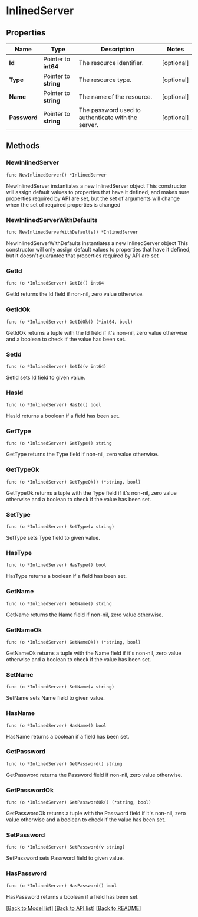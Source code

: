 # InlinedServer

## Properties

Name | Type | Description | Notes
------------ | ------------- | ------------- | -------------
**Id** | Pointer to **int64** | The resource identifier. | [optional] 
**Type** | Pointer to **string** | The resource type. | [optional] 
**Name** | Pointer to **string** | The name of the resource. | [optional] 
**Password** | Pointer to **string** | The password used to authenticate with the server. | [optional] 

## Methods

### NewInlinedServer

`func NewInlinedServer() *InlinedServer`

NewInlinedServer instantiates a new InlinedServer object
This constructor will assign default values to properties that have it defined,
and makes sure properties required by API are set, but the set of arguments
will change when the set of required properties is changed

### NewInlinedServerWithDefaults

`func NewInlinedServerWithDefaults() *InlinedServer`

NewInlinedServerWithDefaults instantiates a new InlinedServer object
This constructor will only assign default values to properties that have it defined,
but it doesn't guarantee that properties required by API are set

### GetId

`func (o *InlinedServer) GetId() int64`

GetId returns the Id field if non-nil, zero value otherwise.

### GetIdOk

`func (o *InlinedServer) GetIdOk() (*int64, bool)`

GetIdOk returns a tuple with the Id field if it's non-nil, zero value otherwise
and a boolean to check if the value has been set.

### SetId

`func (o *InlinedServer) SetId(v int64)`

SetId sets Id field to given value.

### HasId

`func (o *InlinedServer) HasId() bool`

HasId returns a boolean if a field has been set.

### GetType

`func (o *InlinedServer) GetType() string`

GetType returns the Type field if non-nil, zero value otherwise.

### GetTypeOk

`func (o *InlinedServer) GetTypeOk() (*string, bool)`

GetTypeOk returns a tuple with the Type field if it's non-nil, zero value otherwise
and a boolean to check if the value has been set.

### SetType

`func (o *InlinedServer) SetType(v string)`

SetType sets Type field to given value.

### HasType

`func (o *InlinedServer) HasType() bool`

HasType returns a boolean if a field has been set.

### GetName

`func (o *InlinedServer) GetName() string`

GetName returns the Name field if non-nil, zero value otherwise.

### GetNameOk

`func (o *InlinedServer) GetNameOk() (*string, bool)`

GetNameOk returns a tuple with the Name field if it's non-nil, zero value otherwise
and a boolean to check if the value has been set.

### SetName

`func (o *InlinedServer) SetName(v string)`

SetName sets Name field to given value.

### HasName

`func (o *InlinedServer) HasName() bool`

HasName returns a boolean if a field has been set.

### GetPassword

`func (o *InlinedServer) GetPassword() string`

GetPassword returns the Password field if non-nil, zero value otherwise.

### GetPasswordOk

`func (o *InlinedServer) GetPasswordOk() (*string, bool)`

GetPasswordOk returns a tuple with the Password field if it's non-nil, zero value otherwise
and a boolean to check if the value has been set.

### SetPassword

`func (o *InlinedServer) SetPassword(v string)`

SetPassword sets Password field to given value.

### HasPassword

`func (o *InlinedServer) HasPassword() bool`

HasPassword returns a boolean if a field has been set.


[[Back to Model list]](../README.md#documentation-for-models) [[Back to API list]](../README.md#documentation-for-api-endpoints) [[Back to README]](../README.md)



